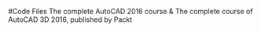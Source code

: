 #Code Files
The complete AutoCAD 2016 course & The complete course of AutoCAD 3D 2016, published by Packt

